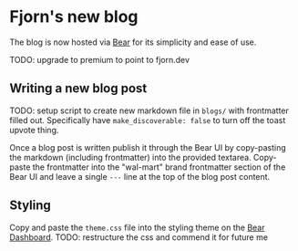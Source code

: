 # Fjorn's new blog

The blog is now hosted via [Bear](https://bearblog.dev/) for its simplicity and ease of use.

TODO: upgrade to premium to point to fjorn.dev

## Writing a new blog post

TODO: setup script to create new markdown file in `blogs/` with frontmatter filled out. Specifically have `make_discoverable: false` to turn off the toast upvote thing.

Once a blog post is written publish it through the Bear UI by copy-pasting the markdown (including frontmatter) into the provided textarea. Copy-paste the frontmatter into the "wal-mart" brand frontmatter section of the Bear UI and leave a single `---` line at the top of the blog post content.

## Styling

Copy and paste the `theme.css` file into the styling theme on the [Bear Dashboard](https://bearblog.dev/dashboard/).
TODO: restructure the css and commend it for future me
